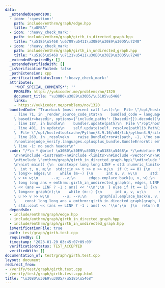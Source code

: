 ```yaml
---
data:
  _extendedDependsOn:
  - icon: ':question:'
    path: include/emthrm/graph/edge.hpp
    title: "\u8FBA"
  - icon: ':heavy_check_mark:'
    path: include/emthrm/graph/girth_in_directed_graph.hpp
    title: "\u5185\u5468 \u6709\u5411\u30B0\u30E9\u30D5\u7248"
  - icon: ':heavy_check_mark:'
    path: include/emthrm/graph/girth_in_undirected_graph.hpp
    title: "\u5185\u5468 \u7121\u5411\u30B0\u30E9\u30D5\u7248"
  _extendedRequiredBy: []
  _extendedVerifiedWith: []
  _isVerificationFailed: false
  _pathExtension: cpp
  _verificationStatusIcon: ':heavy_check_mark:'
  attributes:
    '*NOT_SPECIAL_COMMENTS*': ''
    PROBLEM: https://yukicoder.me/problems/no/1320
    document_title: "\u30B0\u30E9\u30D5/\u5185\u5468"
    links:
    - https://yukicoder.me/problems/no/1320
  bundledCode: "Traceback (most recent call last):\n  File \"/opt/hostedtoolcache/Python/3.9.16/x64/lib/python3.9/site-packages/onlinejudge_verify/documentation/build.py\"\
    , line 71, in _render_source_code_stat\n    bundled_code = language.bundle(stat.path,\
    \ basedir=basedir, options={'include_paths': [basedir]}).decode()\n  File \"/opt/hostedtoolcache/Python/3.9.16/x64/lib/python3.9/site-packages/onlinejudge_verify/languages/cplusplus.py\"\
    , line 187, in bundle\n    bundler.update(path)\n  File \"/opt/hostedtoolcache/Python/3.9.16/x64/lib/python3.9/site-packages/onlinejudge_verify/languages/cplusplus_bundle.py\"\
    , line 401, in update\n    self.update(self._resolve(pathlib.Path(included), included_from=path))\n\
    \  File \"/opt/hostedtoolcache/Python/3.9.16/x64/lib/python3.9/site-packages/onlinejudge_verify/languages/cplusplus_bundle.py\"\
    , line 260, in _resolve\n    raise BundleErrorAt(path, -1, \"no such header\"\
    )\nonlinejudge_verify.languages.cplusplus_bundle.BundleErrorAt: emthrm/graph/edge.hpp:\
    \ line -1: no such header\n"
  code: "/*\n * @brief \u30B0\u30E9\u30D5/\u5185\u5468\n */\n#define PROBLEM \"https://yukicoder.me/problems/no/1320\"\
    \n\n#include <iostream>\n#include <limits>\n#include <vector>\n\n#include \"emthrm/graph/edge.hpp\"\
    \n#include \"emthrm/graph/girth_in_directed_graph.hpp\"\n#include \"emthrm/graph/girth_in_undirected_graph.hpp\"\
    \n\nint main() {\n  constexpr long long LINF = std::numeric_limits<long long>::max();\n\
    \  int t, n, m;\n  std::cin >> t >> n >> m;\n  if (t == 0) {\n    std::vector<emthrm::Edge<long\
    \ long>> edges;\n    while (m--) {\n      int u, v, w;\n      std::cin >> u >>\
    \ v >> w;\n      --u; --v;\n      edges.emplace_back(u, v, w);\n    }\n    const\
    \ long long ans = emthrm::girth_in_undirected_graph(n, edges, LINF);\n    std::cout\
    \ << (ans == LINF ? -1 : ans) << '\\n';\n  } else if (t == 1) {\n    std::vector<std::vector<emthrm::Edge<long\
    \ long>>> graph(n);\n    while (m--) {\n      int u, v, w;\n      std::cin >>\
    \ u >> v >> w;\n      --u; --v;\n      graph[u].emplace_back(u, v, w);\n    }\n\
    \    const long long ans = emthrm::girth_in_directed_graph(graph, LINF);\n   \
    \ std::cout << (ans == LINF ? -1 : ans) << '\\n';\n  }\n  return 0;\n}\n"
  dependsOn:
  - include/emthrm/graph/edge.hpp
  - include/emthrm/graph/girth_in_directed_graph.hpp
  - include/emthrm/graph/girth_in_undirected_graph.hpp
  isVerificationFile: true
  path: test/graph/girth.test.cpp
  requiredBy: []
  timestamp: '2023-01-20 03:45:07+09:00'
  verificationStatus: TEST_ACCEPTED
  verifiedWith: []
documentation_of: test/graph/girth.test.cpp
layout: document
redirect_from:
- /verify/test/graph/girth.test.cpp
- /verify/test/graph/girth.test.cpp.html
title: "\u30B0\u30E9\u30D5/\u5185\u5468"
---
```


